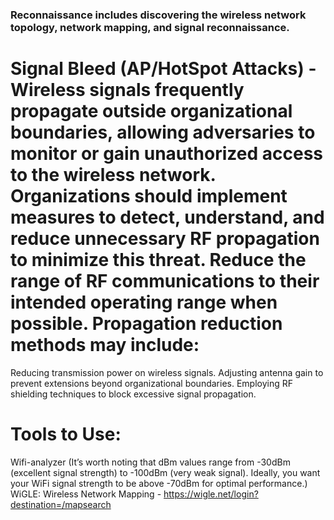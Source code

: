### Reconnaissance includes discovering the wireless network topology, network mapping, and signal reconnaissance.

# Signal Bleed (AP/HotSpot Attacks) - Wireless signals frequently propagate outside organizational boundaries, allowing adversaries to monitor or gain unauthorized access to the wireless network. Organizations should implement measures to detect, understand, and reduce unnecessary RF propagation to minimize this threat. Reduce the range of RF communications to their intended operating range when possible. Propagation reduction methods may include: 
Reducing transmission power on wireless signals.
Adjusting antenna gain to prevent extensions beyond organizational boundaries.
Employing RF shielding techniques to block excessive signal propagation.

# Tools to Use:
Wifi-analyzer (It’s worth noting that dBm values range from -30dBm (excellent signal strength) to -100dBm (very weak signal). Ideally, you want your WiFi signal strength to be above -70dBm for optimal performance.)
WiGLE: Wireless Network Mapping - https://wigle.net/login?destination=/mapsearch
